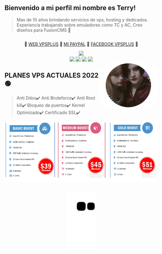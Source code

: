 ## Bienvenido a mi perfil mi nombre es Terry!
> Mas de 10 años brindando servicios de vps, hosting y dedicados. Experiencia trabajando sobre emuladores como TC y AC, Creo diseños para FusionCMS 🚀
## 
<p align="center">
  💠
  <a href="https://www.vps-plus.net/index.php">WEB VPSPLUS</a>
  💠
  <a href="https://www.paypal.me/ClownedX">MI PAYPAL</a>
  💠
  <a href="https://www.facebook.com/vpsplusboostgamers">FACEBOOK VPSPLUS</a>
  💠
</p>
<div align="center">
  <a href="https://github.com/ClownedDev">
  <img height="180em" src="https://github-readme-stats.vercel.app/api?username=ClownedDev&show_icons=true&theme=dracula&include_all_commits=true&count_private=true"/>
</div>
<div align="center">
  <a href="https://www.youtube.com/c/ClownedGaming" target="_blank"><img src="https://img.shields.io/badge/YouTube-FF0000?style=for-the-badge&logo=youtube&logoColor=white" target="_blank"></a>
  <a href="https://www.instagram.com/clownedgaming/" target="_blank"><img src="https://img.shields.io/badge/-Instagram-%23E4405F?style=for-the-badge&logo=instagram&logoColor=white" target="_blank"></a>
 	<a href="https://www.twitch.tv/xxclownedxx" target="_blank"><img src="https://img.shields.io/badge/Twitch-9146FF?style=for-the-badge&logo=twitch&logoColor=white" target="_blank"></a>
 <a href="https://discord.gg/vECY9ZCkGN" target="_blank"><img src="https://img.shields.io/badge/Discord-7289DA?style=for-the-badge&logo=discord&logoColor=white" target="_blank"></a> 
</div>
<img align="right" alt="Rafa-pic" height="150" style="border-radius:50px;" src="https://github.com/ClownedDev/ClownedDev/blob/master/img/perfil2.png?raw=true">
</div>
  
## 

## PLANES VPS ACTUALES 2022 🟢
> Anti Ddos✔️ Anti Bruteforce✔️ Anti Root kill✔️ Bloqueo de puertos✔️ Kernel Optimizado✔️ Certificado SSL✔️
  
<div align="center">
<img height="200em" img src="https://github.com/ClownedDev/ClownedDev/blob/master/newplanwow.jpg?raw=true" alt="WoW-Guerrero">
</div>
  
##   
<div align="center">

![Snake animation](https://github.com/ClownedDev/ClownedDev/blob/output/github-contribution-grid-snake.svg)

</div>
